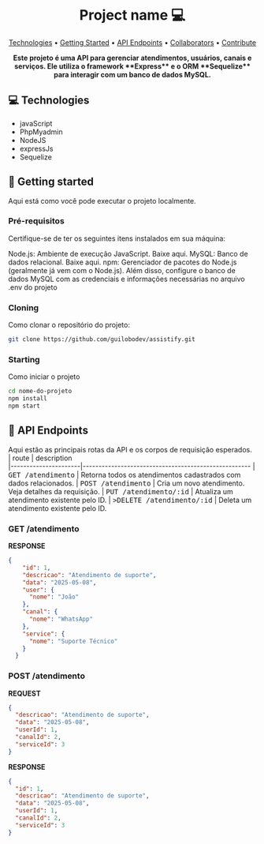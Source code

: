 <h1 align="center" style="font-weight: bold;">Project name 💻</h1>

<p align="center">
 <a href="#tech">Technologies</a> • 
 <a href="#started">Getting Started</a> • 
  <a href="#routes">API Endpoints</a> •
 <a href="#colab">Collaborators</a> •
 <a href="#contribute">Contribute</a>
</p>

<p align="center">
    <b>Este projeto é uma API para gerenciar atendimentos, usuários, canais e serviços. Ele utiliza o framework **Express** e o ORM **Sequelize** para interagir com um banco de dados MySQL.</b>
</p>

<h2 id="technologies">💻 Technologies</h2>

- javaScript
- PhpMyadmin
- NodeJS
- expressJs
- Sequelize
  

<h2 id="started">🚀 Getting started</h2>

Aqui está como você pode executar o projeto localmente.

<h3>Pré-requisitos</h3>
Certifique-se de ter os seguintes itens instalados em sua máquina:

Node.js: Ambiente de execução JavaScript. Baixe aqui.
MySQL: Banco de dados relacional. Baixe aqui.
npm: Gerenciador de pacotes do Node.js (geralmente já vem com o Node.js).
Além disso, configure o banco de dados MySQL com as credenciais e informações necessárias no arquivo .env do projeto

<h3>Cloning</h3>

Como clonar o repositório do projeto:

```bash
git clone https://github.com/guilobodev/assistify.git
```

<h3>Starting</h3>

Como iniciar o projeto

```bash
cd nome-do-projeto
npm install
npm start
```

<h2 id="routes">📍 API Endpoints</h2>

Aqui estão as principais rotas da API e os corpos de requisição esperados.
​
| route               | description                                          
|----------------------|-----------------------------------------------------
| <kbd>GET /atendimento</kbd>     | Retorna todos os atendimentos cadastrados com dados relacionados.
| <kbd>POST /atendimento</kbd>     | Cria um novo atendimento. Veja detalhes da requisição.
| <kbd>PUT /atendimento/:id</kbd>     | Atualiza um atendimento existente pelo ID.
| <kbd>>DELETE /atendimento/:id</kbd>     | Deleta um atendimento existente pelo ID.



<h3 id="get-auth-detail">GET /atendimento</h3>

**RESPONSE**
```json
{
    "id": 1,
    "descricao": "Atendimento de suporte",
    "data": "2025-05-08",
    "user": {
      "nome": "João"
    },
    "canal": {
      "nome": "WhatsApp"
    },
    "service": {
      "nome": "Suporte Técnico"
    }
  }
```

<h3 id="post-auth-detail">POST /atendimento</h3>

**REQUEST**
```json
{
  "descricao": "Atendimento de suporte",
  "data": "2025-05-08",
  "userId": 1,
  "canalId": 2,
  "serviceId": 3
}
```

**RESPONSE**
```json
{
  "id": 1,
  "descricao": "Atendimento de suporte",
  "data": "2025-05-08",
  "userId": 1,
  "canalId": 2,
  "serviceId": 3
}
```

